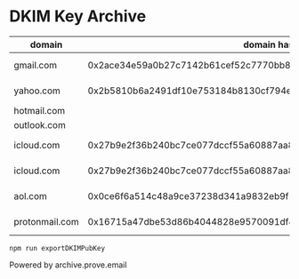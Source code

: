 # DKIM Key Archive

| domain    | domain hash | selector | firstSeenAt | lastSeenAt | public key hash | value |
| --------- | ----------- | -------- | ----------- | ---------- | --------------- | ----- |
| gmail.com | 0x2ace34e59a0b27c7142b61cef52c7770bb8a1414cf19145e69661826c127e104 | 20230601 | 2024-01-31T18:13:13.375Z | 2024-07-06T23:34:59.605Z | 0x0ea9c777dc7110e5a9e89b13f0cfc540e3845ba120b2b6dc24024d61488d4788 | v=DKIM1; k=rsa; p=MIIBIjANBgkqhkiG9w0BAQEFAAOCAQ8AMIIBCgKCAQEAntvSKT1hkqhKe0xcaZ0x+QbouDsJuBfby/S82jxsoC/SodmfmVs2D1KAH3mi1AqdMdU12h2VfETeOJkgGYq5ljd996AJ7ud2SyOLQmlhaNHH7Lx+Mdab8/zDN1SdxPARDgcM7AsRECHwQ15R20FaKUABGu4NTbR2fDKnYwiq5jQyBkLWP+LgGOgfUF4T4HZb2PY2bQtEP6QeqOtcW4rrsH24L7XhD+HSZb1hsitrE0VPbhJzxDwI4JF815XMnSVjZgYUXP8CxI1Y0FONlqtQYgsorZ9apoW1KPQe8brSSlRsi9sXB/tu56LmG7tEDNmrZ5XUwQYUUADBOu7t1niwXwIDAQAB |
| yahoo.com | 0x2b5810b6a2491df10e753184b8130cf794eaa2523e5c7506c2d2056963455b11 | s2048 | 2015-09-24T04:16:32.000Z | 2024-05-02T18:50:59.900Z | 0x0ab563b6afca637f6a74620d5bb89433e74d705766145b1637ae0642cf97bcd4 | k=rsa; p=MIIBIjANBgkqhkiG9w0BAQEFAAOCAQ8AMIIBCgKCAQEAuoWufgbWw58MczUGbMv176RaxdZGOMkQmn8OOJ/HGoQ6dalSMWiLaj8IMcHC1cubJx2gziAPQHVPtFYayyLA4ayJUSNk10/uqfByiU8qiPCE4JSFrpxflhMIKV4bt+g1uHw7wLzguCf4YAoR6XxUKRsAoHuoF7M+v6bMZ/X1G+viWHkBl4UfgJQ6O8F1ckKKoZ5KqUkJH5pDaqbgs+F3PpyiAUQfB6EEzOA1KMPRWJGpzgPtKoukDcQuKUw9GAul7kSIyEcizqrbaUKNLGAmz0elkqRnzIsVpz6jdT1/YV5Ri6YUOQ5sN5bqNzZ8TxoQlkbVRy6eKOjUnoSSTmSAhwIDAQAB; |
| hotmail.com | | | | | | |
| outlook.com | | | | | | |
| icloud.com | 0x27b9e2f36b240bc7ce077dccf55a60887aa8d7a82f50b1f0cc5c67a47a90098a | alpha | 2024-04-09T08:42:51.850Z | 2024-04-12T20:56:02.859Z | 0x183a285cf45254a83af897c5f92f25f0527b28677a020fb397ea2b6c7b317c4c | v=DKIM1; k=rsa; p=MIIBIjANBgkqhkiG9w0BAQEFAAOCAQ8AMIIBCgKCAQEAopNdDV5bxtjTDVfU22DYKEmXV1ebW5kqOIhMvzmrXg5zfdWgaYwJ/EnGfJ568D3F92NABYRTfO8BX3dNSWlM5PYSvVa33KF936XzoqeZb2pzVBtGf4W3DEla8DsrcLtP6WFyZepz4ez+CAfEqjuBEdvy5m2GFRBGteG19pc3q3epVJuRQ9Ox82XQ+LefgGxy50H6yoLZ55dAmBg8wfpzK9P7adFz9sH7oBEa5/lahATLlX7bBQnJAQGjK1e4b+dPw724n+VUNwQ4Dgf28ceIiqBlv2wUkU1LHr2qfgI+1TdVCeEe9hdd6p7pZgzrC9dRMCFC7z1oSxm5PVVkoHuqEQIDAQAB |
| icloud.com | 0x27b9e2f36b240bc7ce077dccf55a60887aa8d7a82f50b1f0cc5c67a47a90098a | 1a1hai | 2024-02-16T06:17:39.415Z | 2024-06-04T23:49:38.727Z | 0x2dd9fd991d7c5fabe0f1829f236cc7d907a8d232f6091aa7bdb996d14c1f9570 | v=DKIM1; k=rsa; p=MIIBIjANBgkqhkiG9w0BAQEFAAOCAQ8AMIIBCgKCAQEA1ZEfbkf4TbO2TDZI67WhJ6G8Dwk3SJyAbBlE/QKdyXFZB4HfEU7AcuZBzcXSJFE03DlmyOkUAmaaR8yFlwooHyaKRLIaT3epGlL5YGowyfItLly2k0Jj0IOICRxWrB378b7qMeimE8KlH1UNaVpRTTi0XIYjIKAOpTlBmkM9a/3Rl4NWy8pLYApXD+WCkYxPcxoAAgaN8osqGTCJ5r+VHFU7Wm9xqq3MZmnfo0bzInF4UajCKjJAQa+HNuh95DWIYP/wV77/PxkEakOtzkbJMlFJiK/hMJ+HQUvTbtKW2s+t4uDK8DI16Rotsn6e0hS8xuXPmVte9ZzplD0fQgm2qwIDAQAB |
| aol.com | 0x0ce6f6a514c48a9ce37238d341a9832eb9f5d706e8235b0b349589da805116ab | a2048 | 2024-02-16T21:44:14.479Z | 2024-05-10T14:00:02.636Z | 0x024dcc49ea2197c020ae7f479924cbfdf1fdc3c28ab65ce43751b1c4c71180e2 | k=rsa; p=MIIBIjANBgkqhkiG9w0BAQEFAAOCAQ8AMIIBCgKCAQEAugjjoWOWXaAXZh5iWdX9a27P6q0EZnjQQdFCplsFnxL85ppilMPGKZc1OA/aQK6bUFTuf4MJKr8JF3mp+O/Eo022W98Yc2JKPFY6PYxb81GWwpXNaQnug6bPVrLaQVJmxC7izdK6F0VmM6oLIiTNGMUVCwVndmDauFb3jFrf2Dgvgy/d9pjGKYEHKkSeYebWcxrGfOEkBAPcHfr0PUqe/hmp7Id6gO6EvMQ1kzyZHVmuJ3TZmpkQA5xY9CyD9f10lZ9MiFv89wM/u/m7ocAmmsk49aPi4DBwXSO8VSpbI5/oulw2SI41CYFgTdDByTvSr4hRjcyc4B3feYdhZ9egdQIDAQAB; |
| protonmail.com | 0x16715a47dbe53d86b4044828e9570091df401d2fb31d2d705d3ccb67af15a9d3 | protonmail3 | 2024-02-19T05:52:58.721Z | 2024-06-04T23:53:09.352Z | 0x2c1a832b04c5f0eb822f05c10cdb67f6a2fc0896d33a7458005039c748aaf54c | v=DKIM1; k=rsa; p=MIIBIjANBgkqhkiG9w0BAQEFAAOCAQ8AMIIBCgKCAQEAzmFrmvkaVOE10ueeoEOMjotpj67tM+bNAAb/XEDbh/fPoWjbkyzsxR/HbcEh7lfJyrTl4Z+4zsJptSf7P5+d1puFiLsCP8W+Ln5f4lJNdp7cEEss4v0uM8h2cez89PZSuoD26h5cfFnnRdy7d05Ag0XbE/vYLv1kdWHHwK/UxL26GrsKJcTKcNo+Ukx3GnXqhsJJNLy/UUYAIy4w3mRQnxjdE0KC74fQBR/7WwiQb47JbQTDiJaFtihiB3CNd6/hZfi5fsGsoypWXR/uL/LiQcTGgC8gSM4YuSAzwIuUE4P+/23dOA8l81WmLTjKRdh4NWX1dGOPQ6a93nInUkfTmwIDAQAB |

```shell
npm run exportDKIMPubKey
```




Powered by archive.prove.email